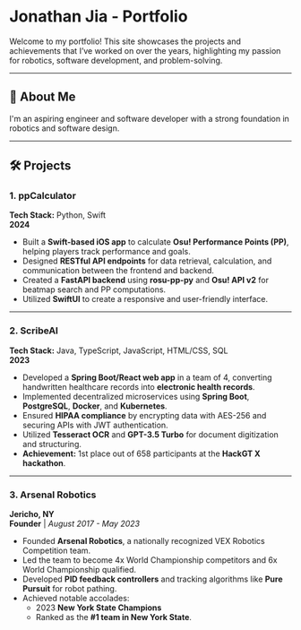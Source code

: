 # Jonathan Jia - Portfolio

Welcome to my portfolio! This site showcases the projects and achievements that I’ve worked on over the years, highlighting my passion for robotics, software development, and problem-solving.

---

## 🚀 About Me
I'm an aspiring engineer and software developer with a strong foundation in robotics and software design. 

---

## 🛠️ Projects

### 1. **ppCalculator**  
**Tech Stack:** Python, Swift  
**2024**  
- Built a **Swift-based iOS app** to calculate **Osu! Performance Points (PP)**, helping players track performance and goals.  
- Designed **RESTful API endpoints** for data retrieval, calculation, and communication between the frontend and backend.  
- Created a **FastAPI backend** using **rosu-pp-py** and **Osu! API v2** for beatmap search and PP computations.  
- Utilized **SwiftUI** to create a responsive and user-friendly interface.  

---

### 2. **ScribeAI**  
**Tech Stack:** Java, TypeScript, JavaScript, HTML/CSS, SQL  
**2023**  
- Developed a **Spring Boot/React web app** in a team of 4, converting handwritten healthcare records into **electronic health records**.  
- Implemented decentralized microservices using **Spring Boot**, **PostgreSQL**, **Docker**, and **Kubernetes**.  
- Ensured **HIPAA compliance** by encrypting data with AES-256 and securing APIs with JWT authentication.  
- Utilized **Tesseract OCR** and **GPT-3.5 Turbo** for document digitization and structuring.  
- **Achievement:** 1st place out of 658 participants at the **HackGT X hackathon**.  

---

### 3. **Arsenal Robotics**  
**Jericho, NY**  
**Founder** | *August 2017 - May 2023*  
- Founded **Arsenal Robotics**, a nationally recognized VEX Robotics Competition team.  
- Led the team to become 4x World Championship competitors and 6x World Championship qualified.  
- Developed **PID feedback controllers** and tracking algorithms like **Pure Pursuit** for robot pathing.  
- Achieved notable accolades:
  - 2023 **New York State Champions**
  - Ranked as the **#1 team in New York State**.  


